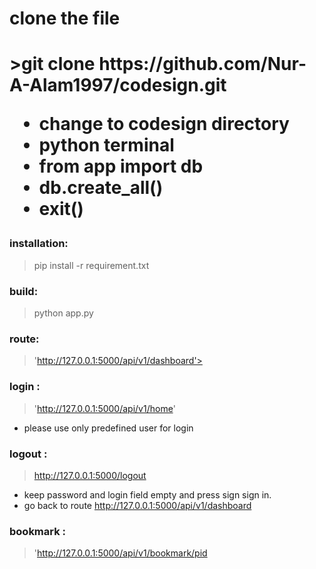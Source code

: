 


<h1>clone the file<h1>
>git clone https://github.com/Nur-A-Alam1997/codesign.git 


* change to codesign directory
* python terminal
* from app import db
* db.create_all()
* exit()

### installation:
> pip install -r requirement.txt

### build:
>python app.py
### route:
>'http://127.0.0.1:5000/api/v1/dashboard'>

### login :
>'http://127.0.0.1:5000/api/v1/home'
* please use only predefined user for login

### logout :
>http://127.0.0.1:5000/logout
* keep password and login field empty and press sign sign in.
* go back to route  http://127.0.0.1:5000/api/v1/dashboard




### bookmark :
>'http://127.0.0.1:5000/api/v1/bookmark/pid

